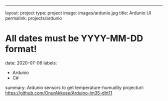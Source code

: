 ---
layout: project
type: project
image: images/ardunio.jpg
title: Ardunio UI
permalink: projects/ardunio
# All dates must be YYYY-MM-DD format!
date: 2020-07-06
labels:
  - Ardunio
  - C#
  
  
  
summary: Ardunio sensors to get temperature-humudity
projecturl: https://github.com/OnurAkkose/Arduino-lm35-dht11

